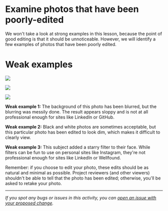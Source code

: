 # Examine photos that have been poorly-edited

We won't take a look at strong examples in this lesson, because the point of good editing is that it should be unnoticeable. However, we will identify a few examples of photos that have been poorly edited.

# Weak examples

![](https://cdn.filestackcontent.com/nnkOon6rR4WQRdjRiUXM)

![](https://cdn.filestackcontent.com/XjOB1snQYW1zB7nuNbRn)

![](https://github.com/microverseinc/curriculum-professional-skills/blob/main/becoming-a-remote-professional/images/bad%20profile%20picture%20example%203.jpg)

**Weak example 1:** The background of this photo has been blurred, but the blurring was messily done. The result appears sloppy and is not at all professional enough for sites like LinkedIn or GitHub.

**Weak example 2:** Black and white photos are sometimes acceptable, but this particular photo has been edited to look dim, which makes it difficult to clearly view.

**Weak example 3:** This subject added a starry filter to their face. While filters can be fun to use on personal sites like Instagram, they're not professional enough for sites like LinkedIn or Wellfound.

Remember: if you choose to edit your photo, these edits should be as natural and minimal as possible. Project reviewers (and other viewers) shouldn't be able to tell that the photo has been edited; otherwise, you'll be asked to retake your photo.

---

_If you spot any bugs or issues in this activity, you can [open an issue with your proposed change](https://github.com/microverseinc/curriculum-transversal-skills/blob/main/git-github/articles/open_issue.md)._
